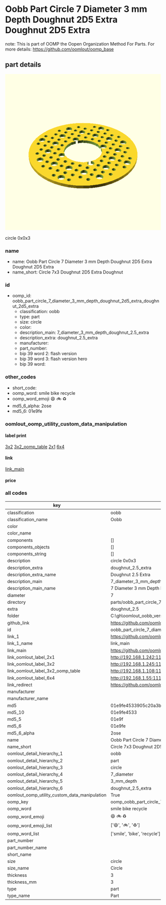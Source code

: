 # Oobb Part Circle 7 Diameter 3 mm Depth Doughnut 2D5 Extra Doughnut 2D5 Extra  

note: This is part of OOMP the Oopen Organization Method For Parts. For more details: https://github.com/oomlout/oomp_base

##  part details
  

[![](3dpr.png)](3dpr.png)

circle 0x0x3



### name
* name: Oobb Part Circle 7 Diameter 3 mm Depth Doughnut 2D5 Extra Doughnut 2D5 Extra
* name_short: Circle 7x3 Doughnut 2D5 Extra Doughnut
### id
* oomp_id: oobb_part_circle_7_diameter_3_mm_depth_doughnut_2d5_extra_doughnut_2d5_extra
  * classification: oobb
  * type: part
  * size: circle
  * color: 
  * description_main: 7_diameter_3_mm_depth_doughnut_2.5_extra
  * description_extra: doughnut_2.5_extra
  * manufacturer: 
  * part_number: 
  * bip 39 word 2: flash version
  * bip 39 word 3: flash version hero
  * bip 39 word: 

### other_codes
* short_code: 
* oomp_word: smile bike recycle
* oomp_word_emoji :smile: :bike: :recycle:
* md5_6_alpha: 2ose
* md5_6: 01e9fe






### oomlout_oomp_utility_custom_data_manipulation
#### label print
[3x2](http://192.168.1.245:1112/?label=oomp%202ose)
[3x2_oomp_table](http://192.168.1.108:1112/?label=oomp%202ose)
[2x1](http://192.168.1.242:1112/?label=oomp%202ose)
[6x4](http://192.168.1.55:1112/?label=oomp%202ose)    

#### link

[link_main](https://github.com/oomlout/oomlout_oobb_version_4_generated_parts/tree/main/navigation_oomp/oobb/part/circle/7_diameter_3_mm_depth_doughnut_2.5_extra/doughnut_2.5_extra/part)                              

#### price







### all codes 
| key | value |  
| --- | --- |  
| classification | oobb |  
| classification_name | Oobb |  
| color |  |  
| color_name |  |  
| components | [] |  
| components_objects | [] |  
| components_string | [] |  
| description | circle 0x0x3 |  
| description_extra | doughnut_2.5_extra |  
| description_extra_name | Doughnut 2.5 Extra |  
| description_main | 7_diameter_3_mm_depth_doughnut_2.5_extra |  
| description_main_name | 7 Diameter 3 mm Depth Doughnut 2.5 Extra |  
| diameter | 7 |  
| directory | parts/oobb_part_circle_7_diameter_3_mm_depth_doughnut_2d5_extra_doughnut_2d5_extra |  
| extra | doughnut_2.5 |  
| folder | C:\gh\oomlout_oobb_version_4_generated_parts\parts\oobb_part_circle_7_diameter_3_mm_depth_doughnut_2d5_extra_doughnut_2d5_extra |  
| github_link | https://github.com/oomlout/oomlout_oomp_part_src/tree/main/parts/oobb_part_circle_7_diameter_3_mm_depth_doughnut_2d5_extra_doughnut_2d5_extra |  
| id | oobb_part_circle_7_diameter_3_mm_depth_doughnut_2d5_extra_doughnut_2d5_extra |  
| link_1 | https://github.com/oomlout/oomlout_oobb_version_4_generated_parts/tree/main/navigation_oomp/oobb/part/circle/7_diameter_3_mm_depth_doughnut_2.5_extra/doughnut_2.5_extra/part |  
| link_1_name | link_main |  
| link_main | https://github.com/oomlout/oomlout_oobb_version_4_generated_parts/tree/main/navigation_oomp/oobb/part/circle/7_diameter_3_mm_depth_doughnut_2.5_extra/doughnut_2.5_extra/part |  
| link_oomlout_label_2x1 | http://192.168.1.242:1112/?label=oomp%202ose |  
| link_oomlout_label_3x2 | http://192.168.1.245:1112/?label=oomp%202ose |  
| link_oomlout_label_3x2_oomp_table | http://192.168.1.108:1112/?label=oomp%202ose |  
| link_oomlout_label_6x4 | http://192.168.1.55:1112/?label=oomp%202ose |  
| link_redirect | https://github.com/oomlout/oomlout_oobb_version_4_generated_parts/tree/main/parts/oobb_circle_07_03_ex_doughnut_2d5 |  
| manufacturer |  |  
| manufacturer_name |  |  
| md5 | 01e9fe4533905c20a3bdf03ed6bcb2c3 |  
| md5_10 | 01e9fe4533 |  
| md5_5 | 01e9f |  
| md5_6 | 01e9fe |  
| md5_6_alpha | 2ose |  
| name | Oobb Part Circle 7 Diameter 3 mm Depth Doughnut 2D5 Extra Doughnut 2D5 Extra |  
| name_short | Circle 7x3 Doughnut 2D5 Extra Doughnut |  
| oomlout_detail_hierarchy_1 | oobb |  
| oomlout_detail_hierarchy_2 | part |  
| oomlout_detail_hierarchy_3 | circle |  
| oomlout_detail_hierarchy_4 | 7_diameter |  
| oomlout_detail_hierarchy_5 | 3_mm_depth |  
| oomlout_detail_hierarchy_6 | doughnut_2.5_extra |  
| oomlout_oomp_utility_custom_data_manipulation | True |  
| oomp_key | oomp_oobb_part_circle_7_diameter_3_mm_depth_doughnut_2d5_extra_doughnut_2d5_extra |  
| oomp_word | smile bike recycle |  
| oomp_word_emoji | :smile: :bike: :recycle: |  
| oomp_word_emoji_list | [':smile:', ':bike:', ':recycle:'] |  
| oomp_word_list | ['smile', 'bike', 'recycle'] |  
| part_number |  |  
| part_number_name |  |  
| short_name |  |  
| size | circle |  
| size_name | Circle |  
| thickness | 3 |  
| thickness_mm | 3 |  
| type | part |  
| type_name | Part |  
